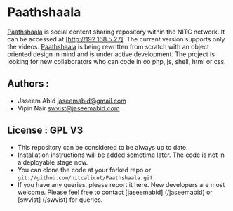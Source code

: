 # Paathshaala

[Paathshaala](/nitcalicut/Paathshaala/) is social content sharing repository within the NITC network. It can be accessed at [http://192.168.5.27]. The current version supports only the videos. [Paathshaala](/nitcalicut/Paathshaala/) is being rewritten from scratch with an object oriented design in mind and is under active development. The project is looking for new collaborators who can code in oo php, js, shell, html or css.

## Authors :
* Jaseem Abid <jaseemabid@gmail.com>
* Vipin Nair <swvist@jaseemabid.com>

## License : GPL V3

* This repository can be considered to be always up to date.
* Installation instructions will be added sometime later. The code is not in a deployable stage now.
* You can clone the code at your forked repo or `git://github.com/nitcalicut/Paathshaala.git`
* If you have any queries, please report it here. New developers are most welcome. Please feel free to contact [jaseemabid] (/jaseemabid) or [swvist] (/swvist) for queries.

